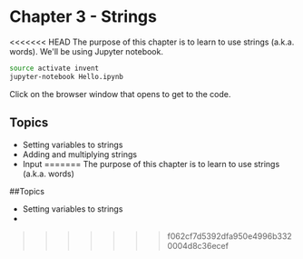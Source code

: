 # Chapter 3 - Strings
<<<<<<< HEAD
The purpose of this chapter is to learn to use strings (a.k.a. words). We'll be using Jupyter notebook.
```sh
source activate invent
jupyter-notebook Hello.ipynb
```

Click on the browser window that opens to get to the code.

## Topics
* Setting variables to strings
* Adding and multiplying strings
* Input
=======
The purpose of this chapter is to learn to use strings (a.k.a. words)

##Topics
* Setting variables to strings
*
>>>>>>> f062cf7d5392dfa950e4996b3320004d8c36ecef
